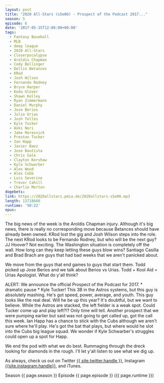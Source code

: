 ```yaml
---
layout: post
title: "2020 All-Stars (s5e06) - Prospect of the Podcast 2017..."
season: 5
episode: 6
date: '2017-05-15T12:00:00+00:00'
tags:
  - Fantasy Baseball
  - MLB
  - deep league
  - 2020 All-Stars
  - Closerpocalypse
  - Aroldis Chapman
  - Cody Bellinger
  - Dellin Betances
  - KRod
  - Josh Wilson
  - Fernando Rodney
  - Bryce Harper
  - Koda Glover
  - Shawn Kelley
  - Ryan Zimmermann
  - Daniel Murphy
  - Jose Berios
  - Julio Urias
  - Josh Tolles
  - Kyle Tucker
  - Aoki Nori
  - Jake Maresnick
  - Preston Tucker
  - Ian Happ
  - Javier Baez
  - Jose Bautista
  - Chris Sale
  - Clayton Kershaw
  - Kyle Schwarber
  - Alex Wood
  - Alex Cobb
  - Luis Severino
  - Trevor Cahill
  - Charlie Morton
dogebets:
link: https://2020allstars.pmia.de/2020allstars-s5e06.mp3
length: 13718666
runtime: '50:22'
opus: 
---
```

The big news of the week is the Aroldis Chapman injury.  Although it's big news, there is really no corresponding move because Betances should have already been owned.  KRod lost the gig and Josh Wilson steps into the role.  The next KRod looks to be Fernando Rodney, but who will be the next guy?  JJ Hoover?  Not exciting.  The Washington situation is completely off the wall.  How long can they keep letting these guys blow wins?  Santiago Casilla and Brad Brach are guys that had bad weeks that we aren't panicked about.  

We move from the guys that end games to guys that start them.  Todd picked up Jose Berios and we talk about Berios vs Urias.  Todd + Kool Aid = Urias Apologist.  What do y'all think?  

ALERT: We announce the official Prospect of the Podcast for 2017.  * dramatic pause * Kyle Tucker!  This 3B in the Astros systems, but this guy is absolutely mashing.  He's got speed, power, average, and youth.  This guy looks like the real deal.  Will he be up this year?  It's doubtful, but we want to believe.  While the Astros are stacked, the left fielder is a weak spot.  Could Tucker come up and play left?!?  Only time will tell.  Another prospect that we were pumping earlier but said was not going to get called up, got the call this week.  Ian Happ has a chance to stick with the Cubs although we aren't sure where he'll play.  He's got the bat that plays, but where would he slot into the Cubs big league squad.  We wonder if Kyle Schwarber's struggles could open up a spot for Happ.  

We end the pod with what we do best.  Rummaging through the dreck looking for diamonds in the rough.  I'll let y'all listen to see what we dig up.  



As always, check us out on Twitter [{{ site.twitter.handle }}]({{site.twitter.url}}), Instagram [{{site.instagram.handle}}]({{site.instagram.url}}), and iTunes.  

Season {{ page.season }} Episode {{ page.episode }} ({{ page.runtime }})  
